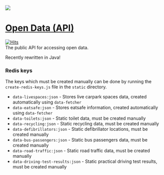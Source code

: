 <img src="https://i.imgur.com/LDS7bBP.png">

# [Open Data (API)](https://data.glitch.je)
[![Hits](https://hitcount.dev/p/glitchjsy/data-api.svg)](https://hitcount.dev/p/glitchjsy/data-api)  
The public API for accessing open data.

Recently rewritten in Java!

### Redis keys 
The keys which must be created manually can be done by running the `create-redis-keys.js` file in the `static` directory.

- `data-livespaces:json` - Stores live carpark spaces data, created automatically using `data-fetcher`
- `data-eatsafe:json` - Stores eatsafe information, created automatically using `data-fetcher`
- `data-toilets:json` - Static toilet data, must be created manually
- `data-recycling:json` - Static recycling data, must be created manually
- `data-defibrillators:json` - Static defibrillator locations, must be created manually
- `data-bus-passengers:json` - Static bus passengers data, must be created manually
- `data-road-traffic:json` - Static road traffic data, must be created manually
- `data-driving-test-results:json` - Static practical driving test results, must be created manually